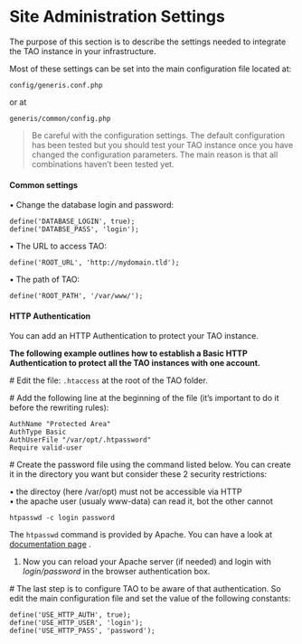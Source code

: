 <!--
parent: 'Administrator Guide'
created_at: '2011-02-28 13:00:49'
updated_at: '2015-08-19 12:29:27'
authors:
    - 'Jagan Mohan'
tags:
    - 'Administrator Guide'
-->

Site Administration Settings
============================

The purpose of this section is to describe the settings needed to integrate the TAO instance in your infrastructure.

Most of these settings can be set into the main configuration file located at:

    config/generis.conf.php

or at

    generis/common/config.php

> Be careful with the configuration settings. The default configuration has been tested but you should test your TAO instance once you have changed the configuration parameters. The main reason is that all combinations haven’t been tested yet.

#### Common settings

• Change the database login and password:

    define('DATABASE_LOGIN', true);
    define('DATABSE_PASS', 'login');

• The URL to access TAO:

    define('ROOT_URL', 'http://mydomain.tld');

• The path of TAO:

    define('ROOT_PATH', '/var/www/');

#### HTTP Authentication

You can add an HTTP Authentication to protect your TAO instance.<br/>

**The following example outlines how to establish a Basic HTTP Authentication to protect all the TAO instances with one account.**

\# Edit the file: `.htaccess` at the root of the TAO folder.

\# Add the following line at the beginning of the file (it’s important to do it before the rewriting rules):

    AuthName "Protected Area"
    AuthType Basic
    AuthUserFile "/var/opt/.htpassword"
    Require valid-user

\# Create the password file using the command listed below. You can create it in the directory you want but consider these 2 security restrictions:<br/>

• the directoy (here /var/opt) must not be accessible via HTTP\
• the apache user (usualy www-data) can read it, bot the other cannot

    htpasswd -c login password

The `htpasswd` command is provided by Apache. You can have a look at [documentation page](http://httpd.apache.org/docs/current/programs/htpasswd.html) .

1.  Now you can reload your Apache server (if needed) and login with *login/password* in the browser authentication box.

\# The last step is to configure TAO to be aware of that authentication. So edit the main configuration file and set the value of the following constants:

    define('USE_HTTP_AUTH', true);
    define('USE_HTTP_USER', 'login');
    define('USE_HTTP_PASS', 'password');

